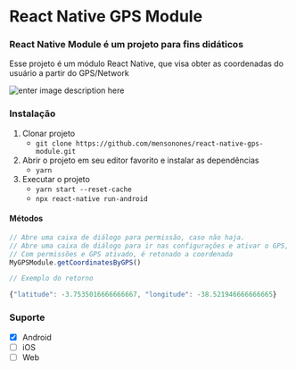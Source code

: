 # React Native GPS Module

### React Native Module é um projeto para fins didáticos
Esse projeto é um módulo React Native, que visa obter as coordenadas do usuário a partir do GPS/Network

![enter image description here](https://i.ibb.co/FXGrZF1/Woman-with-medical-mask-holding-smartphone-and-gps-mark-on-map-design-of-Covid-19-virus-theme-Vector.jpg)

### Instalação
1. Clonar projeto
   - `git clone https://github.com/mensonones/react-native-gps-module.git`
2. Abrir o projeto em seu editor favorito e instalar as dependências
   - `yarn`
3. Executar o projeto 
   - `yarn start --reset-cache`
   - `npx react-native run-android`
   


#### Métodos
```javascript
// Abre uma caixa de diálogo para permissão, caso não haja.
// Abre uma caixa de diálogo para ir nas configurações e ativar o GPS, caso o mesmo esteja desativado
// Com permissões e GPS ativado, é retonado a coordenada
MyGPSModule.getCoordinatesByGPS()

// Exemplo do retorno

{"latitude": -3.7535016666666667, "longitude": -38.521946666666665}
```

### Suporte

- [x] Android
- [ ] iOS
- [ ] Web
